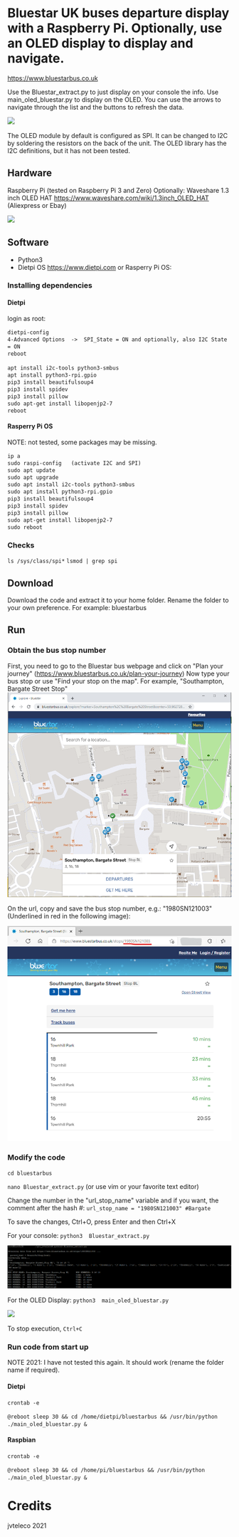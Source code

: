 # Bluestar UK buses departure display with a Raspberry Pi.  Optionally, use an OLED display to display and navigate.
https://www.bluestarbus.co.uk

Use the  Bluestar_extract.py  to just display on your console the info.
Use  main_oled_bluestar.py to display on the OLED. You can use the arrows to navigate through the list and the buttons to refresh the data.

![](web_files/OLED_Bus.gif)

The OLED module by default is configured as SPI. It can be changed to I2C by soldering the resistors on the back of the unit.
The OLED library has the I2C definitions, but it has not been tested.

## Hardware
 Raspberry Pi (tested on Raspberry Pi 3 and Zero)
 Optionally: Waveshare 1.3 inch OLED HAT https://www.waveshare.com/wiki/1.3inch_OLED_HAT (Aliexpress or Ebay)

![](web_files/hardware.jpeg)

## Software
 - Python3
 - Dietpi OS https://www.dietpi.com  or  Rasperry Pi OS:


### Installing dependencies


#### Dietpi 
login as root:
````
dietpi-config
4-Advanced Options  ->  SPI_State = ON and optionally, also I2C State = ON
reboot

apt install i2c-tools python3-smbus
apt install python3-rpi.gpio
pip3 install beautifulsoup4
pip3 install spidev
pip3 install pillow
sudo apt-get install libopenjp2-7
reboot
````

#### Rasperry Pi OS
NOTE: not tested, some packages may be missing.
````
ip a
sudo raspi-config   (activate I2C and SPI)
sudo apt update
sudo apt upgrade
sudo apt install i2c-tools python3-smbus
sudo apt install python3-rpi.gpio
pip3 install beautifulsoup4
pip3 install spidev
pip3 install pillow
sudo apt-get install libopenjp2-7
sudo reboot
````

### Checks
`ls /sys/class/spi*`
`lsmod | grep spi`

## Download
 Download the code and extract it to your home folder. Rename the folder to your own preference. For example: bluestarbus

## Run
### Obtain the bus stop number
First, you need to go to the Bluestar bus webpage and click on "Plan your journey" (https://www.bluestarbus.co.uk/plan-your-journey)
Now type your bus stop or use "Find your stop on the map". For example, "Southampton, Bargate Street Stop"
![](web_files/bluestar_map.png)

On the url, copy and save the bus stop number, e.g.: "1980SN121003"  
(Underlined in red in the following image):

![](web_files/bluestar_stop.png)

### Modify the code
`cd bluestarbus`

`nano Bluestar_extract.py`   (or use vim or your favorite text editor)

Change the number in the "url_stop_name" variable and if you want, the comment after the hash #:   `url_stop_name = "1980SN121003" #Bargate`

To save the changes, Ctrl+O, press Enter and then Ctrl+X 

For your console:  `python3  Bluestar_extract.py`

![](web_files/Console_Bus.png)

For the OLED Display:  `python3  main_oled_bluestar.py`

![](web_files/OLED_Bus.gif)

To stop execution, `Ctrl+C`

### Run code from start up
NOTE 2021: I have not tested this again. It should work (rename the folder name if required).
#### Dietpi
`crontab -e`

`@reboot sleep 30 && cd /home/dietpi/bluestarbus && /usr/bin/python ./main_oled_bluestar.py &`

#### Raspbian
`crontab -e`

`@reboot sleep 30 && cd /home/pi/bluestarbus && /usr/bin/python ./main_oled_bluestar.py &`


# Credits
 jvteleco 2021
